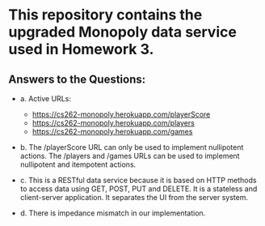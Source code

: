 # This repository contains the upgraded Monopoly data service used in Homework 3.

## Answers to the Questions:

 * a. Active URLs:
   * https://cs262-monopoly.herokuapp.com/playerScore
   * https://cs262-monopoly.herokuapp.com/players
   * https://cs262-monopoly.herokuapp.com/games


* b. The /playerScore URL can only be used to implement nullipotent actions. The /players and /games URLs can be used to implement nullipotent and itempotent actions.

* c. This is a RESTful data service because it is based on HTTP methods to access data using GET, POST, PUT and DELETE. It is a stateless and client-server application. It separates the UI from the server system.

* d. There is impedance mismatch in our implementation.
